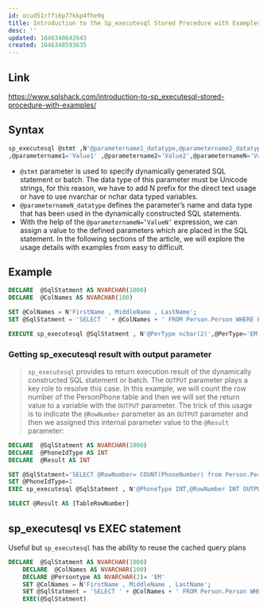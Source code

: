 ```yaml
---
id: ocud51rffi6p77kkp4fhe9q
title: Introduction to the Sp_executesql Stored Procedure with Examples
desc: ''
updated: 1646348642643
created: 1646348593635
---
```


## Link

<https://www.sqlshack.com/introduction-to-sp_executesql-stored-procedure-with-examples/>

## Syntax

```sql
sp_executesql @stmt ,N'@parametername1_datatype,@parametername2_datatype,@parameternameN_datatype'
,@parametername1='Value1' ,@parametername2='Value2',@parameternameN='ValueN'
```

- `@stmt` parameter is used to specify dynamically generated SQL statement or batch. The data type of this parameter must be Unicode strings, for this reason, we have to add N prefix for the direct text usage or have to use nvarchar or nchar data typed variables.
- `@parameternameN_datatype` defines the parameter’s name and data type that has been used in the dynamically constructed SQL statements.
- With the help of the `@parameternameN=’ValueN’` expression, we can assign a value to the defined parameters which are placed in the SQL statement. In the following sections of the article, we will explore the usage details with examples from easy to difficult.

## Example

```sql
DECLARE  @SqlStatment AS NVARCHAR(1000)
DECLARE  @ColNames AS NVARCHAR(100)

SET @ColNames = N'FirstName , MiddleName , LastName';
SET @SqlStatment = 'SELECT ' + @ColNames + ' FROM Person.Person WHERE Persontype=@PerType'

EXECUTE sp_executesql @SqlStatment , N'@PerType nchar(2)',@PerType='EM'
```

### Getting sp_executesql result with output parameter

> `sp_executesql` provides to return execution result of the dynamically constructed SQL statement or batch. The `OUTPUT` parameter plays a key role to resolve this case. In this example, we will count the row number of the PersonPhone table and then we will set the return value to a variable with the `OUTPUT` parameter. The trick of this usage is to indicate the `@RowNumber` parameter as an `OUTPUT` parameter and then we assigned this internal parameter value to the `@Result` parameter:

```sql
DECLARE  @SqlStatment AS NVARCHAR(1000)
DECLARE  @PhoneIdType AS INT
DECLARE  @Result AS INT

SET @SqlStatment='SELECT @RowNumber= COUNT(PhoneNumber) from Person.PersonPhone WHERE PhoneNumberTypeID=@PhoneType'
SET @PhoneIdType=1
EXEC sp_executesql @SqlStatment , N'@PhoneType INT,@RowNumber INT OUTPUT' , @PhoneType=@PhoneIdType ,@RowNumber=@Result OUTPUT

SELECT @Result AS [TableRowNumber]
```

## sp_executesql vs EXEC statement

Useful but `sp_executesql` has the ability to reuse the cached query plans

```sql
DECLARE  @SqlStatment AS NVARCHAR(1000)
    DECLARE  @ColNames AS NVARCHAR(100)
    DECLARE @Persontype AS NVARCHAR(2)= 'EM'
    SET @ColNames = N'FirstName , MiddleName , LastName';
    SET @SqlStatment = 'SELECT ' + @ColNames + ' FROM Person.Person WHERE Persontype=  ''' + @Persontype + ''''
    EXEC(@SqlStatment)
```
